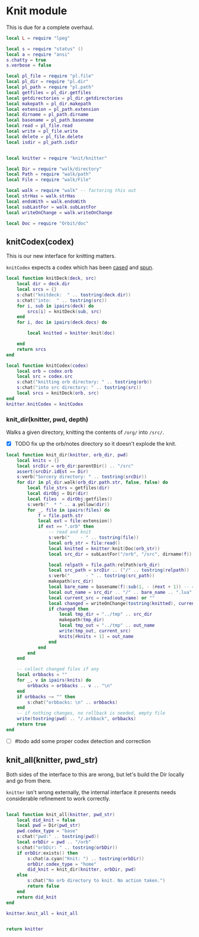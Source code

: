 # Knit module


 This is due for a complete overhaul.

```lua
local L = require "lpeg"

local s = require "status" ()
local a = require "ansi"
s.chatty = true
s.verbose = false

local pl_file = require "pl.file"
local pl_dir = require "pl.dir"
local pl_path = require "pl.path"
local getfiles = pl_dir.getfiles
local getdirectories = pl_dir.getdirectories
local makepath = pl_dir.makepath
local extension = pl_path.extension
local dirname = pl_path.dirname
local basename = pl_path.basename
local read = pl_file.read
local write = pl_file.write
local delete = pl_file.delete
local isdir = pl_path.isdir


local knitter = require "knit/knitter"

local Dir = require "walk/directory"
local Path = require "walk/path"
local File = require "walk/File"

local walk = require "walk" -- factoring this out
local strHas = walk.strHas
local endsWith = walk.endsWith
local subLastFor = walk.subLastFor
local writeOnChange = walk.writeOnChange

local Doc = require "Orbit/doc"

```
## knitCodex(codex)

This is our new interface for knitting matters.


``knitCodex`` expects a codex which has been [cased](httk://) and
[spun](httk://).

```lua
local function knitDeck(deck, src)
    local dir = deck.dir
    local srcs = {}
    s:chat("knitdeck:  " .. tostring(deck.dir))
    s:chat("into:  " .. tostring(src))
    for i, sub in ipairs(deck) do
        srcs[i] = knitDeck(sub, src)
    end
    for i, doc in ipairs(deck.docs) do

        local knitted = knitter:knit(doc)

    end
    return srcs
end

local function knitCodex(codex)
    local orb = codex.orb
    local src = codex.src
    s:chat("knitting orb directory: " .. tostring(orb))
    s:chat("into src directory: " .. tostring(src))
    local srcs = knitDeck(orb, src)
end
knitter.knitCodex = knitCodex
```
### knit_dir(knitter, pwd, depth)

 Walks a given directory, knitting the contents of ``/org/``
 into ``/src/``.


 - [X] TODO fix up the orb/notes directory so it doesn't explode
       the knit.

```lua
local function knit_dir(knitter, orb_dir, pwd)
    local knits = {}
    local srcDir = orb_dir:parentDir() .. "/src"
    assert(srcDir.idEst == Dir)
    s:verb("Sorcery directory: " .. tostring(srcDir))
    for dir in pl_dir.walk(orb_dir.path.str, false, false) do
        local file_strs = getfiles(dir)
        local dirObj = Dir(dir)
        local files  = dirObj:getfiles()
        s:verb("  * " .. a.yellow(dir))
        for _, file in ipairs(files) do
            f = file.path.str
            local ext = file:extension()
            if ext == ".orb" then
                -- read and knit
                s:verb("    - " .. tostring(file))
                local orb_str = file:read()
                local knitted = knitter:knit(Doc(orb_str))
                local src_dir = subLastFor("/orb", "/src", dirname(f))

                local relpath = file.path:relPath(orb_dir)
                local src_path = srcDir .. ("/" .. tostring(relpath))
                s:verb("      - " .. tostring(src_path))
                makepath(src_dir)
                local bare_name = basename(f):sub(1, - (#ext + 1)) -- 4 == #".orb"
                local out_name = src_dir .. "/" .. bare_name .. ".lua"
                local current_src = read(out_name) or ""
                local changed = writeOnChange(tostring(knitted), current_src, out_name, 0)
                if changed then
                    local tmp_dir = "../tmp" .. src_dir
                    makepath(tmp_dir)
                    local tmp_out = "../tmp" .. out_name
                    write(tmp_out, current_src)
                    knits[#knits + 1] = out_name
                end
            end
        end
    end

    -- collect changed files if any
    local orbbacks = ""
    for _, v in ipairs(knits) do
        orbbacks = orbbacks .. v .. "\n"
    end
    if orbbacks ~= "" then
        s:chat("orbbacks: \n" .. orbbacks)
    end
    -- if nothing changes, no rollback is needed, empty file
    write(tostring(pwd) .. "/.orbback", orbbacks)
    return true
end

```

- [ ] #todo add some proper codex detection and correction


## knit_all(knitter, pwd_str)

Both sides of the interface to this are wrong, but let's build
the Dir locally and go from there.


``knitter`` isn't wrong externally, the internal interface it
presents needs considerable refinement to work correctly.

```lua

local function knit_all(knitter, pwd_str)
    local did_knit = false
    local pwd = Dir(pwd_str)
    pwd.codex_type = "base"
    s:chat("pwd:" .. tostring(pwd))
    local orbDir = pwd .. "/orb"
    s:chat("orbDir: " .. tostring(orbDir))
    if orbDir:exists() then
        s:chat(a.cyan("Knit: ") .. tostring(orbDir))
        orbDir.codex_type = "home"
        did_knit = knit_dir(knitter, orbDir, pwd)
    else
        s:chat("No orb directory to knit. No action taken.")
        return false
    end
    return did_knit
end

knitter.knit_all = knit_all


return knitter
```
